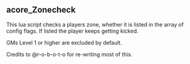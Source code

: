 ## acore_Zonecheck

This lua script checks a players zone, whether it is listed in the array of config flags.
If listed the player keeps getting kicked. 

GMs Level 1 or higher are excluded by default.

Credits to @r-o-b-o-t-o for re-writing most of this.
